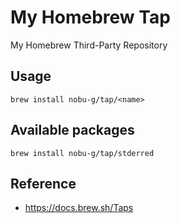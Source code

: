 # My Homebrew Tap

My Homebrew Third-Party Repository

## Usage

```shell
brew install nobu-g/tap/<name>
```

## Available packages

```shell
brew install nobu-g/tap/stderred
```

## Reference

- https://docs.brew.sh/Taps
